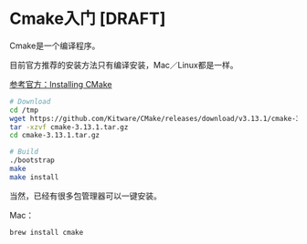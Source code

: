 # Cmake入门 [DRAFT]

Cmake是一个编译程序。

目前官方推荐的安装方法只有编译安装，Mac／Linux都是一样。

[参考官方：Installing CMake](https://cmake.org/install/)

```sh
# Download
cd /tmp
wget https://github.com/Kitware/CMake/releases/download/v3.13.1/cmake-3.13.1.tar.gz
tar -xzvf cmake-3.13.1.tar.gz
cd cmake-3.13.1.tar.gz

# Build
./bootstrap
make
make install
```

当然，已经有很多包管理器可以一键安装。

Mac：
```sh
brew install cmake
```